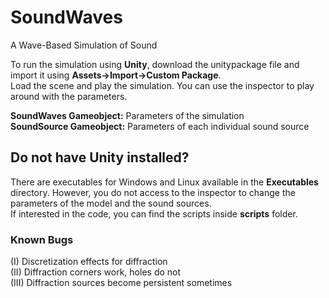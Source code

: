# SoundWaves
A Wave-Based Simulation of Sound

To run the simulation using <b>Unity</b>, download the unitypackage file and import it using <b>Assets->Import->Custom Package</b>.<br />
Load the scene and play the simulation. You can use the inspector to play around with the parameters.

<b>SoundWaves Gameobject:</b> Parameters of the simulation<br />
<b>SoundSource Gameobject:</b> Parameters of each individual sound source

<h2>Do not have Unity installed?</h2>
There are executables for Windows and Linux available in the <b>Executables</b> directory. However, you do not access to the inspector to
change the parameters of the model and the sound sources.<br />
If interested in the code, you can find the scripts inside <b>scripts</b> folder.<br />

<h3>Known Bugs</h3>
(I) Discretization effects for diffraction<br />
(II) Diffraction corners work, holes do not<br />
(III) Diffraction sources become persistent sometimes<br />
